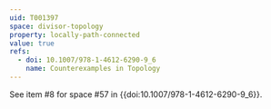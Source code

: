 ```yaml
---
uid: T001397
space: divisor-topology
property: locally-path-connected
value: true
refs:
  - doi: 10.1007/978-1-4612-6290-9_6
    name: Counterexamples in Topology
---
```

See item #8 for space #57 in {{doi:10.1007/978-1-4612-6290-9_6}}.
